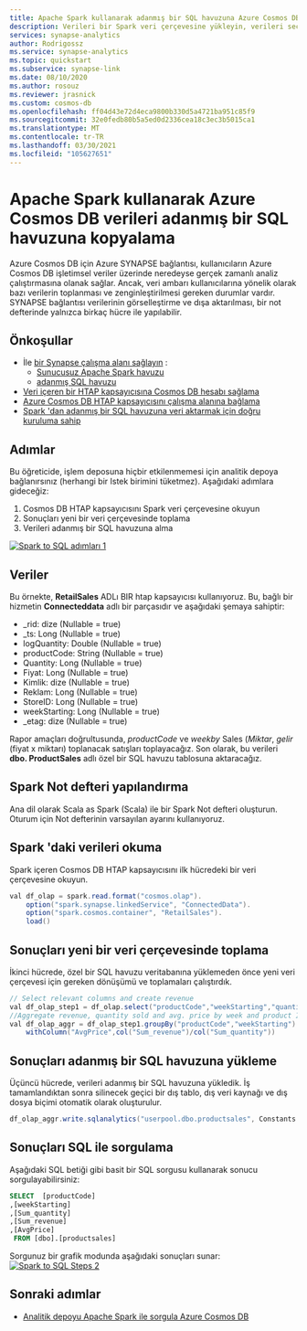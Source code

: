 ```yaml
---
title: Apache Spark kullanarak adanmış bir SQL havuzuna Azure Cosmos DB verileri için SYNAPSE bağlantısını kopyalayın
description: Verileri bir Spark veri çerçevesine yükleyin, verileri seçip özel bir SQL havuzu tablosuna yükleyin
services: synapse-analytics
author: Rodrigossz
ms.service: synapse-analytics
ms.topic: quickstart
ms.subservice: synapse-link
ms.date: 08/10/2020
ms.author: rosouz
ms.reviewer: jrasnick
ms.custom: cosmos-db
ms.openlocfilehash: ff04d43e72d4eca9800b330d5a4721ba951c85f9
ms.sourcegitcommit: 32e0fedb80b5a5ed0d2336cea18c3ec3b5015ca1
ms.translationtype: MT
ms.contentlocale: tr-TR
ms.lasthandoff: 03/30/2021
ms.locfileid: "105627651"
---
```

# <a name="copy-data-from-azure-cosmos-db-into-a-dedicated-sql-pool-using-apache-spark"></a>Apache Spark kullanarak Azure Cosmos DB verileri adanmış bir SQL havuzuna kopyalama

Azure Cosmos DB için Azure SYNAPSE bağlantısı, kullanıcıların Azure Cosmos DB işletimsel veriler üzerinde neredeyse gerçek zamanlı analiz çalıştırmasına olanak sağlar. Ancak, veri ambarı kullanıcılarına yönelik olarak bazı verilerin toplanması ve zenginleştirilmesi gereken durumlar vardır. SYNAPSE bağlantısı verilerinin görselleştirme ve dışa aktarılması, bir not defterinde yalnızca birkaç hücre ile yapılabilir.

## <a name="prerequisites"></a>Önkoşullar
* İle [bir Synapse çalışma alanı sağlayın](../quickstart-create-workspace.md) :
    * [Sunucusuz Apache Spark havuzu](../quickstart-create-apache-spark-pool-studio.md)
    * [adanmış SQL havuzu](../quickstart-create-sql-pool-studio.md)
* [Veri içeren bir HTAP kapsayıcısına Cosmos DB hesabı sağlama](../../cosmos-db/configure-synapse-link.md)
* [Azure Cosmos DB HTAP kapsayıcısını çalışma alanına bağlama](./how-to-connect-synapse-link-cosmos-db.md)
* [Spark 'dan adanmış bir SQL havuzuna veri aktarmak için doğru kuruluma sahip](../spark/synapse-spark-sql-pool-import-export.md)

## <a name="steps"></a>Adımlar
Bu öğreticide, işlem deposuna hiçbir etkilenmemesi için analitik depoya bağlanırsınız (herhangi bir Istek birimini tüketmez). Aşağıdaki adımlara gideceğiz:
1. Cosmos DB HTAP kapsayıcısını Spark veri çerçevesine okuyun
2. Sonuçları yeni bir veri çerçevesinde toplama
3. Verileri adanmış bir SQL havuzuna alma

[![Spark to SQL adımları 1](../media/synapse-link-spark-to-sql/synapse-spark-to-sql.png)](../media/synapse-link-spark-to-sql/synapse-spark-to-sql.png#lightbox)

## <a name="data"></a>Veriler
Bu örnekte, **RetailSales** ADLı BIR htap kapsayıcısı kullanıyoruz. Bu, bağlı bir hizmetin **Connecteddata** adlı bir parçasıdır ve aşağıdaki şemaya sahiptir:
* _rid: dize (Nullable = true)
* _ts: Long (Nullable = true)
* logQuantity: Double (Nullable = true)
* productCode: String (Nullable = true)
* Quantity: Long (Nullable = true)
* Fiyat: Long (Nullable = true)
* Kimlik: dize (Nullable = true)
* Reklam: Long (Nullable = true)
* StoreID: Long (Nullable = true)
* weekStarting: Long (Nullable = true)
* _etag: dize (Nullable = true)

Rapor amaçları doğrultusunda, *productCode* ve *weekby* Sales (*Miktar*, *gelir* (fiyat x miktarı) toplanacak satışları toplayacağız. Son olarak, bu verileri **dbo. ProductSales** adlı özel bir SQL havuzu tablosuna aktaracağız.

## <a name="configure-a-spark-notebook"></a>Spark Not defteri yapılandırma
Ana dil olarak Scala as Spark (Scala) ile bir Spark Not defteri oluşturun. Oturum için Not defterinin varsayılan ayarını kullanıyoruz.

## <a name="read-the-data-in-spark"></a>Spark 'daki verileri okuma
Spark içeren Cosmos DB HTAP kapsayıcısını ilk hücredeki bir veri çerçevesine okuyun.

```java
val df_olap = spark.read.format("cosmos.olap").
    option("spark.synapse.linkedService", "ConnectedData").
    option("spark.cosmos.container", "RetailSales").
    load()
```

## <a name="aggregate-the-results-in-a-new-dataframe"></a>Sonuçları yeni bir veri çerçevesinde toplama

İkinci hücrede, özel bir SQL havuzu veritabanına yüklemeden önce yeni veri çerçevesi için gereken dönüşümü ve toplamaları çalıştırdık.

```java
// Select relevant columns and create revenue
val df_olap_step1 = df_olap.select("productCode","weekStarting","quantity","price").withColumn("revenue",col("quantity")*col("price"))
//Aggregate revenue, quantity sold and avg. price by week and product ID
val df_olap_aggr = df_olap_step1.groupBy("productCode","weekStarting").agg(sum("quantity") as "Sum_quantity",sum("revenue") as "Sum_revenue").
    withColumn("AvgPrice",col("Sum_revenue")/col("Sum_quantity"))
```

## <a name="load-the-results-into-a-dedicated-sql-pool"></a>Sonuçları adanmış bir SQL havuzuna yükleme

Üçüncü hücrede, verileri adanmış bir SQL havuzuna yükledik. İş tamamlandıktan sonra silinecek geçici bir dış tablo, dış veri kaynağı ve dış dosya biçimi otomatik olarak oluşturulur.

```java
df_olap_aggr.write.sqlanalytics("userpool.dbo.productsales", Constants.INTERNAL)
```

## <a name="query-the-results-with-sql"></a>Sonuçları SQL ile sorgulama

Aşağıdaki SQL betiği gibi basit bir SQL sorgusu kullanarak sonucu sorgulayabilirsiniz:
```sql
SELECT  [productCode]
,[weekStarting]
,[Sum_quantity]
,[Sum_revenue]
,[AvgPrice]
 FROM [dbo].[productsales]
```

Sorgunuz bir grafik modunda aşağıdaki sonuçları sunar: [ ![ Spark to SQL Steps 2](../media/synapse-link-spark-to-sql/sql-script-spark-sql.png)](../media/synapse-link-spark-to-sql/sql-script-spark-sql.png#lightbox)

## <a name="next-steps"></a>Sonraki adımlar
* [Analitik depoyu Apache Spark ile sorgula Azure Cosmos DB](./how-to-query-analytical-store-spark.md)